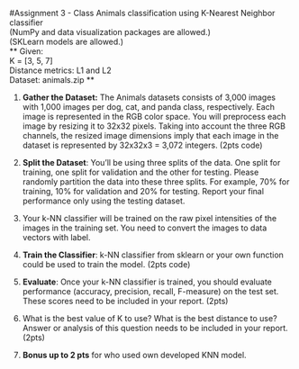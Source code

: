 #Assignment 3 - Class Animals classification using K-Nearest Neighbor classifier   
(NumPy and data visualization packages are allowed.)  
(SKLearn models are allowed.)  
**
Given:  
K = [3, 5, 7]  
Distance metrics: L1 and L2  
Dataset: animals.zip
**

1.	**Gather the Dataset:** The Animals datasets consists of 3,000 images with 1,000 images per dog, cat, and panda class, respectively. Each image is represented in the RGB color space. You will preprocess each image by resizing it to 32x32 pixels. Taking into account the three RGB channels, the resized image dimensions imply that each image in the dataset is represented by 32x32x3 = 3,072 integers. (2pts code)

2.	**Split the Dataset**: You’ll be using three splits of the data. One split for training, one split for validation and the other for testing. Please randomly partition the data into these three splits. For example, 70% for training, 10% for validation and 20% for testing. Report your final performance only using the testing dataset.

3.	Your k-NN classifier will be trained on the raw pixel intensities of the images in the training set. You need to convert the images to data vectors with label.  

4.	**Train the Classifier**: k-NN classifier from sklearn or your own function could be used to train the model. (2pts code) 

5.	**Evaluate**: Once your k-NN classifier is trained, you should evaluate performance (accuracy, precision, recall, F-measure) on the test set. These scores need to be included in your report. (2pts)

6.	What is the best value of K to use? What is the best distance to use? Answer or analysis of this question needs to be included in your report. (2pts)
 
7.	**Bonus up to 2 pts** for who used own developed KNN model.
